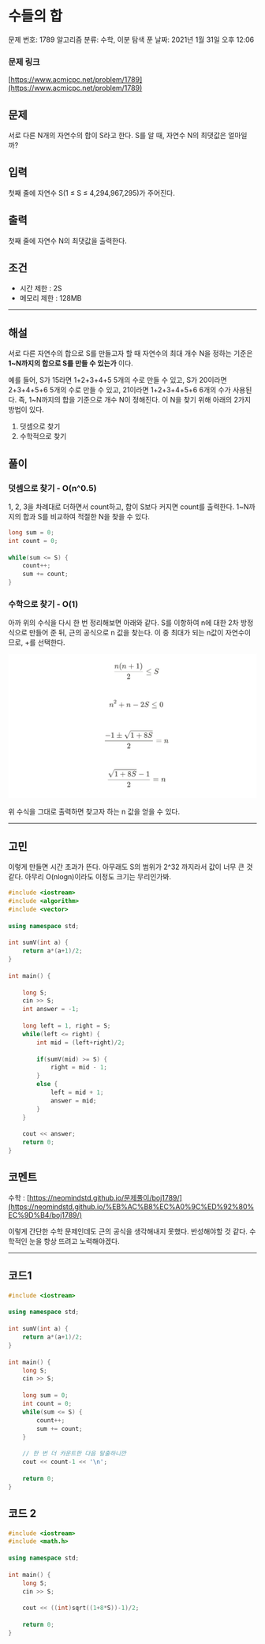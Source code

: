 # 수들의 합

문제 번호: 1789
알고리즘 분류: 수학, 이분 탐색
푼 날짜: 2021년 1월 31일 오후 12:06

### 문제 링크

[https://www.acmicpc.net/problem/1789](https://www.acmicpc.net/problem/1789)

## 문제

서로 다른 N개의 자연수의 합이 S라고 한다. S를 알 때, 자연수 N의 최댓값은 얼마일까?

## 입력

첫째 줄에 자연수 S(1 ≤ S ≤ 4,294,967,295)가 주어진다.

## 출력

첫째 줄에 자연수 N의 최댓값을 출력한다.

## 조건

- 시간 제한 : 2S
- 메모리 제한 : 128MB

---

## 해설

서로 다른 자연수의 합으로 S를 만들고자 할 때 자연수의 최대 개수 N을 정하는 기준은 **1~N까지의 합으로 S를 만들 수 있는가** 이다. 

예를 들어, S가 15라면 1+2+3+4+5 5개의 수로 만들 수 있고, S가 20이라면 2+3+4+5+6 5개의 수로 만들 수 있고, 21이라면 1+2+3+4+5+6 6개의 수가 사용된다. 즉, 1~N까지의 합을 기준으로 개수 N이 정해진다. 이 N을 찾기 위해 아래의 2가지 방법이 있다.

1. 덧셈으로 찾기
2. 수학적으로 찾기

## 풀이

### 덧셈으로 찾기 - O(n^0.5)

1, 2, 3을 차례대로 더하면서 count하고, 합이 S보다 커지면 count를 출력한다. 1~N까지의 합과 S를 비교하여 적절한 N을 찾을 수 있다.

```cpp
long sum = 0;
int count = 0;

while(sum <= S) {
    count++;
    sum += count;
}
```

### 수학으로 찾기 - O(1)

아까 위의 수식을 다시 한 번 정리해보면 아래와 같다. S를 이항하여 n에 대한 2차 방정식으로 만들어 준 뒤, 근의 공식으로 n 값을 찾는다. 이 중 최대가 되는 n값이 자연수이므로, +를 선택한다.

![image](AF9FE5E6-4137-4078-A967-AE837616EFF0.jpeg)

위 수식을 그대로 출력하면 찾고자 하는 n 값을 얻을 수 있다.

---

## 고민

이렇게 만들면 시간 초과가 뜬다. 아무래도 S의 범위가 2^32 까지라서 값이 너무 큰 것 같다. 아무리 O(nlogn)이라도 이정도 크기는 무리인가봐.

```cpp
#include <iostream>
#include <algorithm>
#include <vector>

using namespace std;

int sumV(int a) {
    return a*(a+1)/2;
}

int main() {
    
    long S;
    cin >> S;
    int answer = -1;
    
    long left = 1, right = S;
    while(left <= right) {
        int mid = (left+right)/2;
        
        if(sumV(mid) >= S) {
            right = mid - 1;
        }
        else {
            left = mid + 1;
            answer = mid;
        }
    }
    
    cout << answer;   
    return 0;
}
```

## 코멘트

수학 : [https://neomindstd.github.io/문제풀이/boj1789/](https://neomindstd.github.io/%EB%AC%B8%EC%A0%9C%ED%92%80%EC%9D%B4/boj1789/) 

이렇게 간단한 수학 문제인데도 근의 공식을 생각해내지 못했다. 반성해야할 것 같다. 수학적인 눈을 항상 뜨려고 노력해야겠다. 

---

## 코드1

```cpp
#include <iostream>

using namespace std;

int sumV(int a) {
    return a*(a+1)/2;
}

int main() {
    long S;
    cin >> S;
    
    long sum = 0;
    int count = 0;
    while(sum <= S) {
        count++;
        sum += count;
    }
    
    // 한 번 더 카운트한 다음 탈출하니깐
    cout << count-1 << '\n';   

    return 0;
}
```

## 코드 2

```cpp
#include <iostream>
#include <math.h>

using namespace std;

int main() {
    long S;
    cin >> S;
    
    cout << ((int)sqrt((1+8*S))-1)/2;

    return 0;
}
```